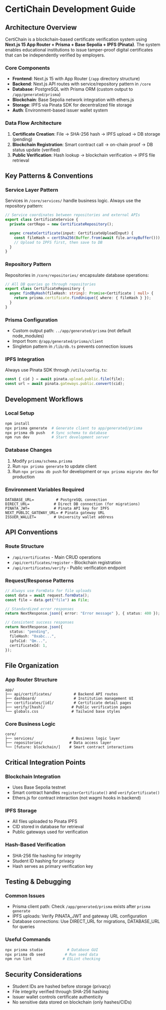 # CertiChain Development Guide

## Architecture Overview

CertiChain is a blockchain-based certificate verification system using **Next.js 15 App Router + Prisma + Base Sepolia + IPFS (Pinata)**. The system enables educational institutions to issue tamper-proof digital certificates that can be independently verified by employers.

### Core Components

- **Frontend**: Next.js 15 with App Router (`/app` directory structure)
- **Backend**: Next.js API routes with service/repository pattern in `/core`
- **Database**: PostgreSQL with Prisma ORM (custom output to `/app/generated/prisma`)
- **Blockchain**: Base Sepolia network integration with ethers.js
- **Storage**: IPFS via Pinata SDK for decentralized file storage
- **Auth**: Environment-based issuer wallet system

### Data Flow Architecture

1. **Certificate Creation**: File → SHA-256 hash → IPFS upload → DB storage (pending)
2. **Blockchain Registration**: Smart contract call → on-chain proof → DB status update (verified)
3. **Public Verification**: Hash lookup → blockchain verification → IPFS file retrieval

## Key Patterns & Conventions

### Service Layer Pattern

Services in `/core/services/` handle business logic. Always use the repository pattern:

```typescript
// Service coordinates between repositories and external APIs
export class CertificateService {
  private certRepo = new CertificateRepository();

  async createCertificate(input: CertificateUploadInput) {
    const fileHash = certSha256(Buffer.from(await file.arrayBuffer()));
    // Upload to IPFS first, then save to DB
  }
}
```

### Repository Pattern

Repositories in `/core/repositories/` encapsulate database operations:

```typescript
// All DB queries go through repositories
export class CertificateRepository {
  async findByHash(fileHash: string): Promise<Certificate | null> {
    return prisma.certificate.findUnique({ where: { fileHash } });
  }
}
```

### Prisma Configuration

- Custom output path: `../app/generated/prisma` (not default node_modules)
- Import from: `@/app/generated/prisma/client`
- Singleton pattern in `/lib/db.ts` prevents connection issues

### IPFS Integration

Always use Pinata SDK through `/utils/config.ts`:

```typescript
const { cid } = await pinata.upload.public.file(file);
const url = await pinata.gateways.public.convert(cid);
```

## Development Workflows

### Local Setup

```bash
npm install
npx prisma generate  # Generate client to app/generated/prisma
npx prisma db push   # Sync schema to database
npm run dev          # Start development server
```

### Database Changes

1. Modify `prisma/schema.prisma`
2. Run `npx prisma generate` to update client
3. Run `npx prisma db push` for development or `npx prisma migrate dev` for production

### Environment Variables Required

```env
DATABASE_URL=          # PostgreSQL connection
DIRECT_URL=           # Direct DB connection (for migrations)
PINATA_JWT=           # Pinata API key for IPFS
NEXT_PUBLIC_GATEWAY_URL= # Pinata gateway URL
ISSUER_WALLET=        # University wallet address
```

## API Conventions

### Route Structure

- `/api/certificates` - Main CRUD operations
- `/api/certificates/register` - Blockchain registration
- `/api/certificates/verify` - Public verification endpoint

### Request/Response Patterns

```typescript
// Always use FormData for file uploads
const data = await request.formData();
const file = data.get("file") as File;

// Standardized error responses
return NextResponse.json({ error: "Error message" }, { status: 400 });

// Consistent success responses
return NextResponse.json({
  status: "pending",
  fileHash: "0xabc...",
  ipfsCid: "Qm...",
  certificateId: 1,
});
```

## File Organization

### App Router Structure

```
app/
├── api/certificates/          # Backend API routes
├── dashboard/                 # Institution management UI
├── certificates/[id]/         # Certificate detail pages
├── verify/[hash]/            # Public verification pages
└── globals.css               # Tailwind base styles
```

### Core Business Logic

```
core/
├── services/                 # Business logic layer
├── repositories/            # Data access layer
└── [future: blockchain/]    # Smart contract interactions
```

## Critical Integration Points

### Blockchain Integration

- Uses Base Sepolia testnet
- Smart contract handles `registerCertificate()` and `verifyCertificate()`
- Ethers.js for contract interaction (not wagmi hooks in backend)

### IPFS Storage

- All files uploaded to Pinata IPFS
- CID stored in database for retrieval
- Public gateways used for verification

### Hash-Based Verification

- SHA-256 file hashing for integrity
- Student ID hashing for privacy
- Hash serves as primary verification key

## Testing & Debugging

### Common Issues

- Prisma client path: Check `/app/generated/prisma` exists after `prisma generate`
- IPFS uploads: Verify PINATA_JWT and gateway URL configuration
- Database connections: Use DIRECT_URL for migrations, DATABASE_URL for queries

### Useful Commands

```bash
npx prisma studio           # Database GUI
npx prisma db seed         # Run seed data
npm run lint              # ESLint checking
```

## Security Considerations

- Student IDs are hashed before storage (privacy)
- File integrity verified through SHA-256 hashing
- Issuer wallet controls certificate authenticity
- No sensitive data stored on blockchain (only hashes/CIDs)
